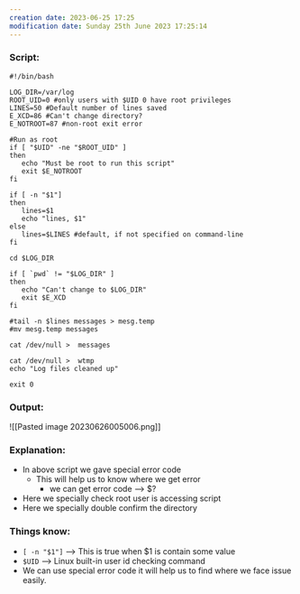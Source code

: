 ```yaml
---
creation date: 2023-06-25 17:25
modification date: Sunday 25th June 2023 17:25:14
---
```


### Script:

```
#!/bin/bash

LOG_DIR=/var/log
ROOT_UID=0 #only users with $UID 0 have root privileges
LINES=50 #Default number of lines saved
E_XCD=86 #Can't change directory?
E_NOTROOT=87 #non-root exit error

#Run as root
if [ "$UID" -ne "$ROOT_UID" ]
then
   echo "Must be root to run this script"
   exit $E_NOTROOT
fi

if [ -n "$1"]
then
   lines=$1
   echo "lines, $1"
else
   lines=$LINES #default, if not specified on command-line
fi

cd $LOG_DIR

if [ `pwd` != "$LOG_DIR" ]
then
   echo "Can't change to $LOG_DIR"
   exit $E_XCD
fi

#tail -n $lines messages > mesg.temp
#mv mesg.temp messages

cat /dev/null >  messages

cat /dev/null >  wtmp
echo "Log files cleaned up"

exit 0

```

### Output:

![[Pasted image 20230626005006.png]]

### Explanation:

* In above script we gave special error code
	* This will help us to know where we get error
		* we can get error code --> $?
* Here we specially check root user is accessing script 
* Here we specially double confirm the directory


### Things know:

* `[ -n "$1"]` --> This is true when $1 is contain some value
* `$UID` --> Linux built-in user id checking command
* We can use special error code it will help us to find where we face issue easily.